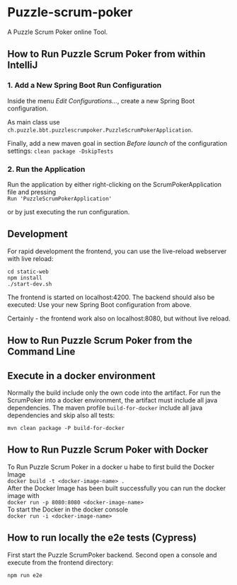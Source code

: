 # Puzzle-scrum-poker
A Puzzle Scrum Poker online Tool.

## How to Run Puzzle Scrum Poker from within IntelliJ


### 1. Add a New Spring Boot Run Configuration

Inside the menu *Edit Configurations...*, create a new Spring Boot configuration.

As main class use
`
ch.puzzle.bbt.puzzlescrumpoker.PuzzleScrumPokerApplication
`.

Finally, add a new maven goal in section *Before launch* of the configuration settings:
`
clean package -DskipTests
`


### 2. Run the Application

Run the application by either right-clicking on the ScrumPokerApplication file and pressing \
`
Run 'PuzzleScrumPokerApplication'
`

or by just executing the run configuration.

## Development

For rapid development the frontend, you can use the live-reload webserver with live reload:

```
cd static-web
npm install
./start-dev.sh
```

The frontend is started on localhost:4200. The backend should also be executed: Use your new Spring Boot configuration from above.

Certainly - the frontend work also on localhost:8080, but without live reload.

## How to Run Puzzle Scrum Poker from the Command Line

## Execute in a docker environment

Normally the build include only the own code into the artifact.
For run the ScrumPoker into a docker environment, the artifact must include all java dependencies.
The maven profile `build-for-docker` include all java dependencies and skip also all tests:

`mvn clean package -P build-for-docker`

## How to Run Puzzle Scrum Poker with Docker

To Run Puzzle Scrum Poker in a docker u habe to first build the Docker Image  \
`docker build -t <docker-image-name> .` \
After the Docker Image has been built successfully you can run the docker image with \
`docker run -p 8080:8080 <docker-image-name>` \
To start the Docker in the docker console \
`docker run -i <docker-image-name>`

## How to run locally the e2e tests (Cypress) 

First start the Puzzle ScrumPoker backend.
Second open a console and execute from the frontend directory:

    npm run e2e
